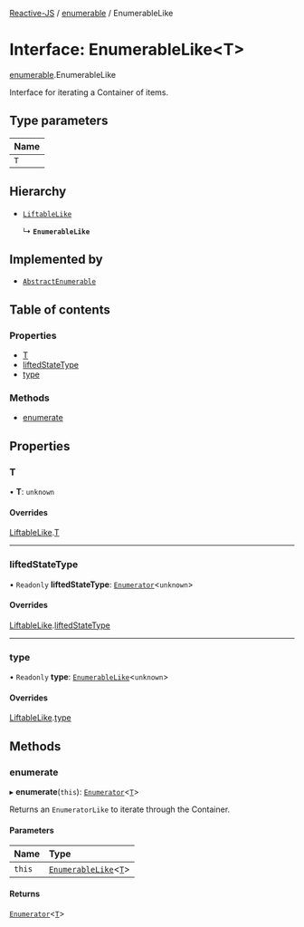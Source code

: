 [Reactive-JS](../README.md) / [enumerable](../modules/enumerable.md) / EnumerableLike

# Interface: EnumerableLike<T\>

[enumerable](../modules/enumerable.md).EnumerableLike

Interface for iterating a Container of items.

## Type parameters

| Name |
| :------ |
| `T` |

## Hierarchy

- [`LiftableLike`](liftable.LiftableLike.md)

  ↳ **`EnumerableLike`**

## Implemented by

- [`AbstractEnumerable`](../classes/enumerable.AbstractEnumerable.md)

## Table of contents

### Properties

- [T](enumerable.EnumerableLike.md#t)
- [liftedStateType](enumerable.EnumerableLike.md#liftedstatetype)
- [type](enumerable.EnumerableLike.md#type)

### Methods

- [enumerate](enumerable.EnumerableLike.md#enumerate)

## Properties

### T

• **T**: `unknown`

#### Overrides

[LiftableLike](liftable.LiftableLike.md).[T](liftable.LiftableLike.md#t)

___

### liftedStateType

• `Readonly` **liftedStateType**: [`Enumerator`](../classes/enumerator.Enumerator.md)<`unknown`\>

#### Overrides

[LiftableLike](liftable.LiftableLike.md).[liftedStateType](liftable.LiftableLike.md#liftedstatetype)

___

### type

• `Readonly` **type**: [`EnumerableLike`](enumerable.EnumerableLike.md)<`unknown`\>

#### Overrides

[LiftableLike](liftable.LiftableLike.md).[type](liftable.LiftableLike.md#type)

## Methods

### enumerate

▸ **enumerate**(`this`): [`Enumerator`](../classes/enumerator.Enumerator.md)<[`T`](enumerable.EnumerableLike.md#t)\>

Returns an `EnumeratorLike` to iterate through the Container.

#### Parameters

| Name | Type |
| :------ | :------ |
| `this` | [`EnumerableLike`](enumerable.EnumerableLike.md)<[`T`](enumerable.EnumerableLike.md#t)\> |

#### Returns

[`Enumerator`](../classes/enumerator.Enumerator.md)<[`T`](enumerable.EnumerableLike.md#t)\>
